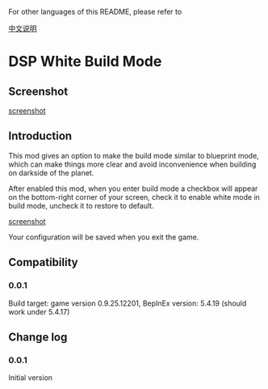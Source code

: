 For other languages of this README, please refer to

[中文说明](https://github.com/LittleSaya/IndexOutOfRangeDSPMod/blob/master/DSPWhiteBuildMode/README-zh-Hans.md "中文说明")

# DSP White Build Mode

## Screenshot

[screenshot](https://raw.githubusercontent.com/LittleSaya/IndexOutOfRangeDSPMod/master/DSPWhiteBuildMode/Doc/screenshot.jpg "screenshot")

## Introduction

This mod gives an option to make the build mode similar to blueprint mode, which can make things more clear and avoid inconvenience when building on darkside of the planet.

After enabled this mod, when you enter build mode a checkbox will appear on the bottom-right corner of your screen, check it to enable white mode in build mode, uncheck it to restore to default.

[screenshot](https://raw.githubusercontent.com/LittleSaya/IndexOutOfRangeDSPMod/master/DSPWhiteBuildMode/Doc/white-mode-checkbox.jpg "screenshot")

Your configuration will be saved when you exit the game.

## Compatibility

### 0.0.1

Build target: game version 0.9.25.12201, BepInEx version: 5.4.19 (should work under 5.4.17)

## Change log

### 0.0.1

Initial version
